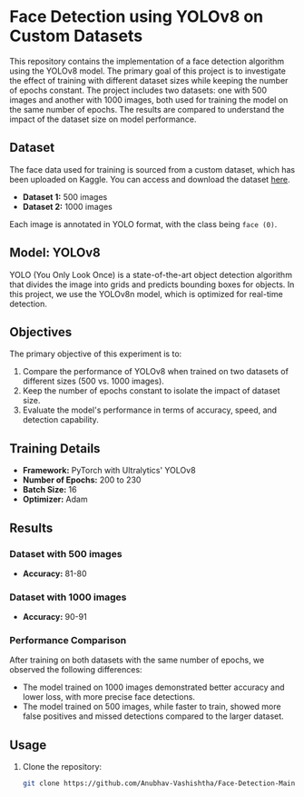# Face Detection using YOLOv8 on Custom Datasets

This repository contains the implementation of a face detection algorithm using the YOLOv8 model. The primary goal of this project is to investigate the effect of training with different dataset sizes while keeping the number of epochs constant. The project includes two datasets: one with 500 images and another with 1000 images, both used for training the model on the same number of epochs. The results are compared to understand the impact of the dataset size on model performance.

## Dataset

The face data used for training is sourced from a custom dataset, which has been uploaded on Kaggle. You can access and download the dataset [here](https://www.kaggle.com/datasets/freak2209/face-data).

- **Dataset 1:** 500 images
- **Dataset 2:** 1000 images

Each image is annotated in YOLO format, with the class being `face (0)`.

## Model: YOLOv8

YOLO (You Only Look Once) is a state-of-the-art object detection algorithm that divides the image into grids and predicts bounding boxes for objects. In this project, we use the YOLOv8n model, which is optimized for real-time detection.

## Objectives

The primary objective of this experiment is to:

1. Compare the performance of YOLOv8 when trained on two datasets of different sizes (500 vs. 1000 images).
2. Keep the number of epochs constant to isolate the impact of dataset size.
3. Evaluate the model's performance in terms of accuracy, speed, and detection capability.

## Training Details

- **Framework:** PyTorch with Ultralytics' YOLOv8
- **Number of Epochs:** 200 to 230
- **Batch Size:** 16
- **Optimizer:** Adam

## Results

### Dataset with 500 images

- **Accuracy:** 81-80

### Dataset with 1000 images

- **Accuracy:** 90-91

### Performance Comparison

After training on both datasets with the same number of epochs, we observed the following differences:

- The model trained on 1000 images demonstrated better accuracy and lower loss, with more precise face detections.
- The model trained on 500 images, while faster to train, showed more false positives and missed detections compared to the larger dataset.

## Usage

1. Clone the repository:
   ```bash
   git clone https://github.com/Anubhav-Vashishtha/Face-Detection-Main
   ```
